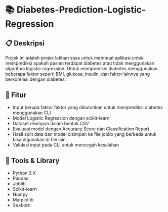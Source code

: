 # 📚 Diabetes-Prediction-Logistic-Regression

## 📋 Deskripsi
Projek ini adalah projek latihan saya untuk membuat aplikasi untuk memprediksi apakah pasien terdapat diabetes atau tidak menggunakan algoritma logistic regression. Untuk memprediksi diabetes menggunakan beberapa faktor seperti BMI, glukosa, insulin, dan faktor lainnya yang berkorelasi dengan diabetes.

## 🚀 Fitur
- Input berupa faktor faktor yang dibutuhkan untuk memprediksi diabetes menggunakan CLI
- Model Logistic Regression dengan scikit-learn
- Dataset disimpan dalam bentuk CSV
- Evaluasi model dengan Accuracy Score dan Classification Report
- Hasil split data dan model disimpan ke file joblib yang berbeda untuk bisa digunakan di file lain
- Validasi input pada CLI untuk mencegah kesalahan

## 🧠 Tools & Library
- Python 3.X
- Pandas
- Joblib
- Scikit-learn
- Numpy
- Matplotlib
- Seaborn

